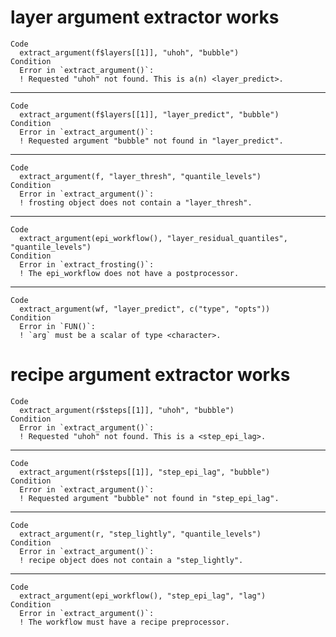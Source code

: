 # layer argument extractor works

    Code
      extract_argument(f$layers[[1]], "uhoh", "bubble")
    Condition
      Error in `extract_argument()`:
      ! Requested "uhoh" not found. This is a(n) <layer_predict>.

---

    Code
      extract_argument(f$layers[[1]], "layer_predict", "bubble")
    Condition
      Error in `extract_argument()`:
      ! Requested argument "bubble" not found in "layer_predict".

---

    Code
      extract_argument(f, "layer_thresh", "quantile_levels")
    Condition
      Error in `extract_argument()`:
      ! frosting object does not contain a "layer_thresh".

---

    Code
      extract_argument(epi_workflow(), "layer_residual_quantiles", "quantile_levels")
    Condition
      Error in `extract_frosting()`:
      ! The epi_workflow does not have a postprocessor.

---

    Code
      extract_argument(wf, "layer_predict", c("type", "opts"))
    Condition
      Error in `FUN()`:
      ! `arg` must be a scalar of type <character>.

# recipe argument extractor works

    Code
      extract_argument(r$steps[[1]], "uhoh", "bubble")
    Condition
      Error in `extract_argument()`:
      ! Requested "uhoh" not found. This is a <step_epi_lag>.

---

    Code
      extract_argument(r$steps[[1]], "step_epi_lag", "bubble")
    Condition
      Error in `extract_argument()`:
      ! Requested argument "bubble" not found in "step_epi_lag".

---

    Code
      extract_argument(r, "step_lightly", "quantile_levels")
    Condition
      Error in `extract_argument()`:
      ! recipe object does not contain a "step_lightly".

---

    Code
      extract_argument(epi_workflow(), "step_epi_lag", "lag")
    Condition
      Error in `extract_argument()`:
      ! The workflow must have a recipe preprocessor.

